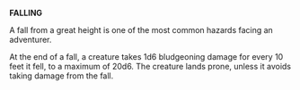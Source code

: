 __**FALLING**__

A fall from a great height is one of the most common hazards facing an adventurer.

At the end of a fall, a creature takes 1d6 bludgeoning damage for every 10 feet it fell, to a maximum of 20d6. The creature lands prone, unless it avoids taking damage from the fall.